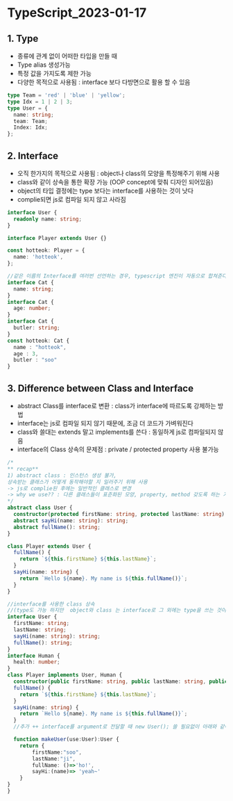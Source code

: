 # TypeScript_2023-01-17

## 1. Type

- 종류에 관계 없이 어떠한 타입을 만들 때
- Type alias 생성가능
- 특정 값을 가지도록 제한 가능
- 다양한 목적으로 사용됨 : interface 보다 다방면으로 활용 할 수 있음

```typescript
type Team = 'red' | 'blue' | 'yellow';
type Idx = 1 | 2 | 3;
type User = {
  name: string;
  team: Team;
  Index: Idx;
};
```

## 2. Interface

- 오직 한가지의 목적으로 사용됨 : object나 class의 모양을 특정해주기 위해 사용
- class와 같이 상속을 통한 확장 가능 (OOP concept에 맞춰 디자인 되어있음)
- object의 타입 결정에는 type 보다는 interface를 사용하는 것이 낫다
- complie되면 js로 컴파일 되지 않고 사라짐

```typescript
interface User {
  readonly name: string;
}

interface Player extends User {}

const hotteok: Player = {
  name: 'hotteok',
};

//같은 이름의 Interface를 여러번 선언하는 경우, typescript 엔진이 자동으로 합쳐준다 (type은 불가능)
interface Cat {
  name: string;
}
interface Cat {
  age: number;
}
interface Cat {
  butler: string;
}
const hotteok: Cat {
  name : "hotteok",
  age : 3,
  butler : "soo"
}
```

## 3. Difference between Class and Interface

- abstract Class를 interface로 변환 : class가 interface에 따르도록 강제하는 방법
- interface는 js로 컴파일 되지 않기 때문에, 조금 더 코드가 가벼워진다
- class와 쓸대는 extends 말고 implements를 쓴다 : 동일하게 js로 컴파일되지 않음
- interface의 Class 상속의 문제점 : private / protected property 사용 불가능

```typescript
/*
** recap**
1) abstract class : 인스턴스 생성 불가,
상속받는 클래스가 어떻게 동작해야할 지 일러주기 위해 사용
-> js로 complie된 후에는 일반적인 클래스로 변경
-> why we use?? : 다른 클래스들이 표준화된 모양, property, method 갖도록 하는 기본 청사진(구상,계획)를 만들기 위해
*/
abstract class User {
  constructor(protected firstName: string, protected lastName: string) {}
  abstract sayHi(name: string): string;
  abstract fullName(): string;
}

class Player extends User {
  fullName() {
    return `${this.firstName} ${this.lastName}`;
  }
  sayHi(name: string) {
    return `Hello ${name}. My name is ${this.fullName()}`;
  }
}

//interface를 사용한 class 상속
//(type도 가능 하지만  object와 class 는 interface로 그 외에는 type을 쓰는 것이 권장됨)
interface User {
  firstName: string;
  lastName: string;
  sayHi(name: string): string;
  fullName(): string;
}
interface Human {
  health: number;
}
class Player implements User, Human {
  constructor(public firstName: string, public lastName: string, public health: number) {}
  fullName() {
    return `${this.firstName} ${this.lastName}`;
  }
  sayHi(name: string) {
    return `Hello ${name}. My name is ${this.fullName()}`;
  }
  //추가 ++ interface를 argument로 전달할 때 new User(); 쓸 필요없이 아래와 같이 object자체를 return 가능

  function makeUser(use:User):User {
    return {
        firstName:"soo",
        lastName:"ji",
        fullName: ()=>'ho!',
        sayHi:(name)=> 'yeah~'
    }
}
}
```

